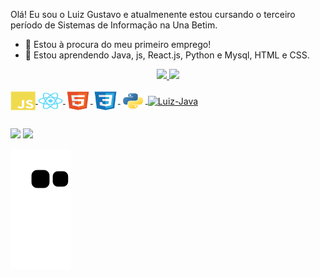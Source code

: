 Olá! Eu sou o Luiz Gustavo e atualmenente estou cursando o terceiro período de Sistemas de Informação na Una Betim.



- 🔭 Estou à procura do meu primeiro emprego!
- 🌱 Estou aprendendo Java, js, React.js, Python e Mysql, HTML e CSS.


<div align="center">
  <a href="https://github.com/Luizgustavo33">
  <img height="180em" src="https://github-readme-stats.vercel.app/api?username=Luizgustavo33&show_icons=true&theme=dark&include_all_commits=true&count_private=true"/>
  <img height="180em" src="https://github-readme-stats.vercel.app/api/top-langs/?username=Luizgustavo33&layout=compact&langs_count=7&theme=dark"/>
</div>
<div style="display: inline_block"><br>
  <img align="center" alt="Luiz-Js" height="30" width="40" src="https://raw.githubusercontent.com/devicons/devicon/master/icons/javascript/javascript-plain.svg">
  <img align="center" alt="Luiz-React" height="30" width="40" src="https://raw.githubusercontent.com/devicons/devicon/master/icons/react/react-original.svg">
  <img align="center" alt="Luiz-HTML" height="30" width="40" src="https://raw.githubusercontent.com/devicons/devicon/master/icons/html5/html5-original.svg">
  <img align="center" alt="Luiz-CSS" height="30" width="40" src="https://raw.githubusercontent.com/devicons/devicon/master/icons/css3/css3-original.svg">
  <img align="center" alt="Luiz-Python" height="30" width="40" src="https://raw.githubusercontent.com/devicons/devicon/master/icons/python/python-original.svg">
  <img align="center" alt="Luiz-Java" height="30" width="40"src="https://cdn.jsdelivr.net/gh/devicons/devicon/icons/java/java-original.svg" />

</div>
  
  ##
 
<div> 
  
  
 
 <a href="https://discord.gg/LuizGustavo#6585" target="_blank"><img src="https://img.shields.io/badge/Discord-7289DA?style=for-the-badge&logo=discord&logoColor=white" target="_blank"></a> 
  <a href="https://www.linkedin.com/in/luiz-gustavo-4933aa175/" target="_blank"><img src="https://img.shields.io/badge/-LinkedIn-%230077B5?style=for-the-badge&logo=linkedin&logoColor=white" target="_blank"></a> 
 
  ![Snake animation](https://github.com/rafaballerini/rafaballerini/blob/output/github-contribution-grid-snake.svg)
 
</div>
